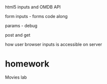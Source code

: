 html5 inputs and OMDB API

form inputs - forms code along

params - debug

post and get

how user browser inputs is accessible on server

homework
========

Movies lab